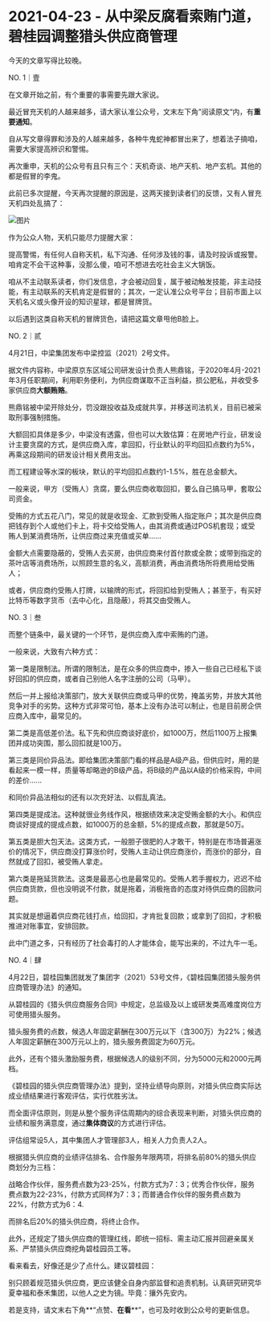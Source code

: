 # 2021-04-23 - 从中梁反腐看索贿门道，碧桂园调整猎头供应商管理

今天的文章写得比较晚。

NO. 1｜壹

在文章开始之前，有个重要的事需要先跟大家说。

最近冒充天机的人越来越多，请大家认准公众号，文末左下角”阅读原文“内，有**重要通知**。

自从写文章得罪和涉及的人越来越多，各种牛鬼蛇神都冒出来了，想着法子搞咱，需要大家提高辨识和警惕。

再次重申，天机的公众号有且只有三个：天机奇谈、地产天机、地产玄机。其他的都是假冒的李鬼。

此前已多次提醒，今天再次提醒的原因是，这两天接到读者们的反馈，又有人冒充天机四处乱搞了：

![图片](https://mmbiz.qpic.cn/mmbiz_jpg/11MRJ9lllc1M1FVrpbj4HWbsQ4Q0yuCTacSibiccyFymdoBIb3ickPudibuLC3icKrOLxBN8U1iaAibzR41sFUSnP30Fw/640?wx_fmt=jpeg&tp=webp&wxfrom=5&wx_lazy=1)


作为公众人物，天机只能尽力提醒大家：

提高警惕，有任何人自称天机，私下沟通、任何涉及钱的事，请及时投诉或报警。咱肯定不会干这种事，没那么傻，咱可不想进去吃社会主义大锅饭。

咱从不主动联系读者，你们发信息，才会被动回复，属于被动触发技能，非主动技能，有主动联系的天机肯定是假冒的；其次，一定认准公众号平台；目前市面上以天机名义或头像开设的知识星球，都是冒牌货。

以后遇到这类自称天机的冒牌货色，请把这篇文章甩他B脸上。

NO. 2｜贰

4月21日，中梁集团发布中梁控监（2021）2号文件。

据文件内容称，中梁原京东区域公司研发设计负责人熊鼎铭，于2020年4月-2021年3月任职期间，利用职务便利，为供应商谋取不正当利益，损公肥私，并收受多家供应商**大额贿赂**。

熊鼎铭被中梁开除处分，罚没跟投收益及成就共享，并移送司法机关，目前已被采取刑事强制措施。

大额回扣具体是多少，中梁没有透露，但也可以大致估算：在房地产行业，研发设计主要贪腐的方式，是供应商入库，拿回扣，行业默认的平均回扣点数约为5%，再乘这段期间的研发设计相关费用支出。

而工程建设等水深的板块，默认的平均回扣点数约1-1.5%，胜在总金额大。

一般来说，甲方（受贿人）贪腐，要么供应商收取回扣，要么自己搞马甲，套取公司资金。

受贿的方式五花八门，常见的就是收现金、汇款到受贿人指定账户；其次是供应商把钱存到个人或他们卡上，将卡交给受贿人，由其消费或通过POS机套现；或受贿人到某消费场所，让供应商过来充值或买单......

金额大点需要隐蔽的，受贿人去买房，由供应商来付首付款或全款；或带到指定的茶叶店等消费场所，以照顾生意的名义，高额消费，再由消费场所将费用给受贿人；

或者，供应商约受贿人打牌，以输牌的形式，将回扣给到受贿人；甚至于，有买好比特币等数字货币（去中心化，且隐蔽），将其交由受贿人。

NO. 3｜叁

而整个链条中，最关键的一个环节，是供应商入库中索贿的门道。

一般来说，大致有六种方式：

第一类是限制法。所谓的限制法，是在众多的供应商中，掺入一些自己已经私下谈好回扣的供应商，或者自己别他人名字注册的公司（马甲）。

然后一并上报给决策部门，放大关联供应商或马甲的优势，掩盖劣势，并放大其他竞争对手的劣势。这种方式非常可怕，基本上没有办法可以制止，也是目前房企供应商入库中，最常见的。

第二类是高低差价法。私下先和供应商谈好底价，如1000万，然后1100万上报集团并成功突围，那么回扣就是100万。

第三类是同价异品法。即给集团决策部门看的样品是A级产品，但供应时，用的是看起来一模一样，质量等却略逊的B级产品，将B级的产品以A级的价格采购，中间的差价......

和同价异品法相似的还有以次充好法、以假乱真法。

第四类是提成法。这种就很业务线作风，根据绩效来决定受贿金额的大小。和供应商谈好提成的提成点数，如1000万的总金额，5%的提成点数，那就是50万。

第五类是胆大包天法。这类方式，一般胆子很肥的人才敢干，特别是在市场普遍涨价的情况下，供应商没打算涨价时，受贿人主动让供应商涨价，而涨价的部分，自然就成了回扣，被受贿人拿走。

第六类是拖延货款法。这类是最恶心也是最常见的。受贿人若手握权力，迟迟不给供应商货款，但也没明说不付款，就是拖着，消极拖沓的态度对待供应商的回款问题。

其实就是想逼着供应商花钱打点，给回扣，才肯批复回款；或拿到了回扣，才积极推进对账事宜，安排回款。

此中门道之多，只有经历了社会毒打的人才能体会，能写出来的，不过九牛一毛。

NO. 4｜肆

4月22日，碧桂园集团就发了集团字（2021）53号文件，《碧桂园集团猎头服务供应商管理办法》的通知。

从碧桂园的《猎头供应商服务合同》中规定，总监级及以上或研发类高难度岗位方可使用猎头服务。

猎头服务费的点数，候选人年固定薪酬在300万元以下（含300万）为22%；候选人年固定薪酬在300万元以上的，猎头服务费固定为60万元。

此外，还有个猎头激励服务费，根据候选人的级别不同，分为5000元和2000元两档。

《碧桂园的猎头供应商管理办法》提到，坚持业绩导向原则，对猎头供应商实际达成业绩结果进行客观评估，实行优胜劣汰。

而全面评估原则，则是从整个服务评估周期内的综合表现来判断，对猎头供应商的业绩和服务满意度，通过**集体商议**的方式进行评估。

评估组常设5人，其中集团人才管理部3人，相关人力负责人2人。

根据猎头供应商的业绩评估排名、合作服务年限两项，将排名前80%的猎头供应商划分为三档：

战略合作伙伴，服务费点数为23-25%，付款方式为7：3；优秀合作伙伴，服务费点数为22-23%，付款方式同样为7：3；而普通合作伙伴的服务费点数为22%，付款方式为6：4.

而排名后20%的猎头供应商，将终止合作。

此外，还规定了猎头供应商的管理红线，即统一招标、需主动汇报并回避亲属关系、严禁猎头供应商挖角碧桂园员工等。

看来看去，好像还是少了点什么。建议碧桂园：

别只顾着规范猎头供应商，更应该健全自身内部监督和追责机制。认真研究研究华夏幸福和泰禾集团，以他人之史为镜。毕竟：攘外先安内。

若是支持，请文末右下角**“点赞、**在看****”，也可及时收到公众号的更新信息。